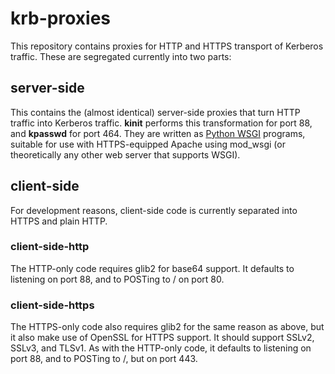 # krb-proxies #

This repository contains proxies for HTTP and HTTPS transport of Kerberos
traffic.  These are segregated currently into two parts:

## server-side ##

This contains the (almost identical) server-side proxies that turn HTTP
traffic into Kerberos traffic.  **kinit** performs this transformation for
port 88, and **kpasswd** for port 464.  They are written as
[Python WSGI](http://www.python.org/dev/peps/pep-0333/) programs, suitable for
use with HTTPS-equipped Apache using mod_wsgi (or theoretically any other web
server that supports WSGI).

## client-side ##

For development reasons, client-side code is currently separated into HTTPS
and plain HTTP.

### client-side-http ###

The HTTP-only code requires glib2 for base64 support.  It defaults to
listening on port 88, and to POSTing to / on port 80.

### client-side-https ###

The HTTPS-only code also requires glib2 for the same reason as above, but it
also make use of OpenSSL for HTTPS support.  It should support SSLv2, SSLv3,
and TLSv1.  As with the HTTP-only code, it defaults to listening on port 88,
and to POSTing to /, but on port 443.
